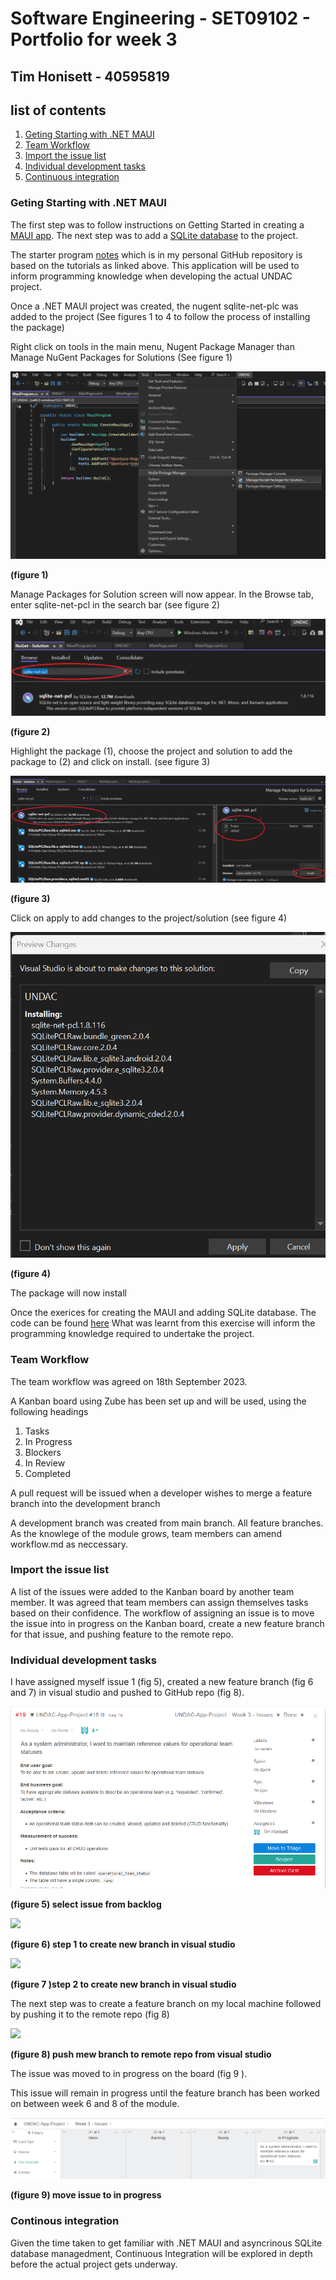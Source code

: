 # Software Engineering - SET09102 - Portfolio for week 3 
## Tim Honisett - 40595819

## list of contents
1.  [Geting Starting with .NET MAUI](#geting-starting-with-.net-maui)
2.  [Team Workflow](#team-workflow)
3.  [Import the issue list](#import-the-issue-list)
4.  [Individual development tasks](#individual-development-tasks)
5.  [Continuous integration](#continous-integration)

### Geting Starting with .NET MAUI

The first step was to follow instructions on Getting Started in creating a [MAUI app](https://learn.microsoft.com/en-us/dotnet/maui/tutorials/notes-app/).  The next step was to add a [SQLite database](https://learn.microsoft.com/en-us/dotnet/maui/data-cloud/database-sqlite) to the project. 

The starter program [notes](https://github.com/timh1975/Notes) which is in my personal GitHub repository is based on the tutorials as linked above. This application will be used to inform programming knowledge when developing the actual UNDAC project.

Once a .NET MAUI project was created, the nugent sqlite-net-plc was added to the project (See figures 1 to 4 to follow the process of installing the package)

Right click on tools in the main menu, Nugent Package Manager than Manage NuGent Packages for Solutions
(See figure 1)

![](images/VS-nuGent-packages.png "")

**(figure 1)**

Manage Packages for Solution screen will now appear.  In the Browse tab, enter sqlite-net-pcl in the search bar (see figure 2)

![](images/VS-find-package.png "")

**(figure 2)**

Highlight the package (1), choose the project and solution to add the package to (2) and click on install. (see figure 3)

![](images/vs-install-package.png "")

**(figure 3)**

Click on apply to add changes to the project/solution (see figure 4)

![](images/VS-nuGent-preview-changes.png "")

**(figure 4)**

The package will now install

Once the exerices for creating the MAUI and adding SQLite database. The code can be found [here](https://github.com/timh1975/Notes)
What was learnt from this exercise will inform the programming knowledge required to undertake the project.

### Team Workflow

The team workflow was agreed on 18th September 2023.

A Kanban board using Zube has been set up and will be used, using the following headings

  1.  Tasks
  2.  In Progress
  3.  Blockers
  4.  In Review
  5.  Completed

A pull request will be issued when a developer wishes to merge a feature branch into the development branch

A development branch was created from main branch. All feature branches. As the knowlege of the module grows, team members can amend workflow.md as neccessary.

### Import the issue list

A list of the issues were added to the Kanban board by another team member. It was agreed that team members can assign themselves tasks based on their confidence. The workflow of assigning an issue is to move the issue into in progress on the Kanban board, create a new feature branch for that issue, and pushing feature to the remote repo.

### Individual development tasks


I have assigned myself issue 1 (fig 5), created a new feature branch (fig 6 and 7) in visual studio and pushed to GitHub repo (fig 8). 

![](images/kanban-selected-issue.png "")

**(figure 5) select issue from backlog**

![](images/vs-create-new-branch-1.png"")

**(figure 6) step 1 to create new branch in visual studio**

![](images/vs-create-new-branch-2.png"")

**(figure 7 )step 2 to create new branch in visual studio**

The next step was to create a feature branch on my local machine followed by pushing it to the remote repo (fig 8)

![](images\vs-push-repo.png"")

**(figure 8) push mew branch to remote repo from visual studio**

The issue was moved to in progress on the board (fig 9 ). 

This issue will remain in progress until the feature branch has been worked on between week 6 and 8 of the module.

![](images\kanban-isue-in-progress.png "")

**(figure 9) move issue to in progress**

### Continous integration

Given the time taken to get familiar with .NET MAUI and asyncrinous SQLite database managedment, Continuous Integration will be explored in depth before the actual project gets underway.
